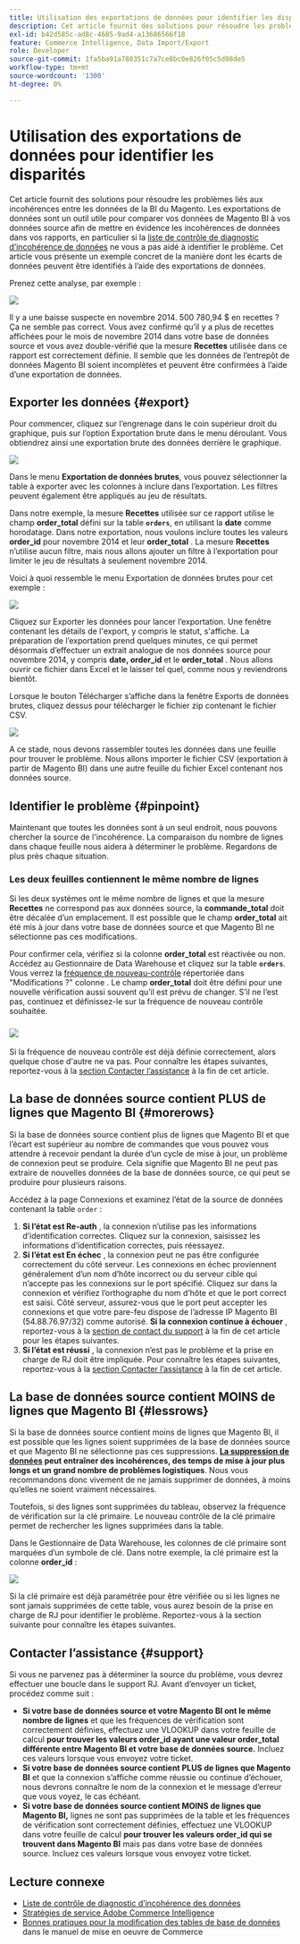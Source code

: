 ```yaml
---
title: Utilisation des exportations de données pour identifier les disparités
description: Cet article fournit des solutions pour résoudre les problèmes liés aux incohérences entre les données de la BI du Magento. Les exportations de données constituent un outil utile pour comparer vos données de BI Magento à vos données source afin de mettre en évidence les incohérences de données dans vos rapports, en particulier si la [liste de contrôle de diagnostic de l’incohérence de données](https://experienceleague.adobe.com/en/docs/commerce-knowledge-base/kb/troubleshooting/miscellaneous/diagnosing-a-data-discrepancy) ne vous a pas aidé à identifier le problème. Cet article vous présente un exemple concret de la manière dont les écarts de données peuvent être identifiés à l’aide des exportations de données.
exl-id: b42d585c-ad8c-4685-9ad4-a13686566f18
feature: Commerce Intelligence, Data Import/Export
role: Developer
source-git-commit: 1fa5ba91a788351c7a7ce8bc0e826f05c5d98de5
workflow-type: tm+mt
source-wordcount: '1300'
ht-degree: 0%

---
```


# Utilisation des exportations de données pour identifier les disparités

Cet article fournit des solutions pour résoudre les problèmes liés aux incohérences entre les données de la BI du Magento. Les exportations de données sont un outil utile pour comparer vos données de Magento BI à vos données source afin de mettre en évidence les incohérences de données dans vos rapports, en particulier si la [liste de contrôle de diagnostic d’incohérence de données](https://experienceleague.adobe.com/en/docs/commerce-knowledge-base/kb/troubleshooting/miscellaneous/diagnosing-a-data-discrepancy) ne vous a pas aidé à identifier le problème. Cet article vous présente un exemple concret de la manière dont les écarts de données peuvent être identifiés à l’aide des exportations de données.

Prenez cette analyse, par exemple :

![](assets/Exports_Discrepancies_1.png)

Il y a une baisse suspecte en novembre 2014. 500 780,94 $ en recettes ? Ça ne semble pas correct. Vous avez confirmé qu’il y a plus de recettes affichées pour le mois de novembre 2014 dans votre base de données source et vous avez double-vérifié que la mesure **Recettes** utilisée dans ce rapport est correctement définie. Il semble que les données de l’entrepôt de données Magento BI soient incomplètes et peuvent être confirmées à l’aide d’une exportation de données.

## Exporter les données {#export}

Pour commencer, cliquez sur l’engrenage dans le coin supérieur droit du graphique, puis sur l’option Exportation brute dans le menu déroulant. Vous obtiendrez ainsi une exportation brute des données derrière le graphique.

![](assets/Export_Discrepancies_5.gif)

Dans le menu **Exportation de données brutes**, vous pouvez sélectionner la table à exporter avec les colonnes à inclure dans l’exportation. Les filtres peuvent également être appliqués au jeu de résultats.

Dans notre exemple, la mesure **Recettes** utilisée sur ce rapport utilise le champ **order\_total** défini sur la table **`orders`**, en utilisant la **date** comme horodatage. Dans notre exportation, nous voulons inclure toutes les valeurs **order\_id** pour novembre 2014 et leur **order\_total** . La mesure **Recettes** n’utilise aucun filtre, mais nous allons ajouter un filtre à l’exportation pour limiter le jeu de résultats à seulement novembre 2014.

Voici à quoi ressemble le menu Exportation de données brutes pour cet exemple :

![](assets/Exports_Discrepancies_2.png)

Cliquez sur Exporter les données pour lancer l’exportation. Une fenêtre contenant les détails de l&#39;export, y compris le statut, s&#39;affiche. La préparation de l’exportation prend quelques minutes, ce qui permet désormais d’effectuer un extrait analogue de nos données source pour novembre 2014, y compris **date, order\_id** et le **order\_total** . Nous allons ouvrir ce fichier dans Excel et le laisser tel quel, comme nous y reviendrons bientôt.

Lorsque le bouton Télécharger s’affiche dans la fenêtre Exports de données brutes, cliquez dessus pour télécharger le fichier zip contenant le fichier CSV.

![](assets/Export_Discrepancies_6.png)

A ce stade, nous devons rassembler toutes les données dans une feuille pour trouver le problème. Nous allons importer le fichier CSV (exportation à partir de Magento BI) dans une autre feuille du fichier Excel contenant nos données source.

## Identifier le problème {#pinpoint}

Maintenant que toutes les données sont à un seul endroit, nous pouvons chercher la source de l&#39;incohérence. La comparaison du nombre de lignes dans chaque feuille nous aidera à déterminer le problème. Regardons de plus près chaque situation.

### Les deux feuilles contiennent le même nombre de lignes

Si les deux systèmes ont le même nombre de lignes et que la mesure **Recettes** ne correspond pas aux données source, la **commande\_total** doit être décalée d’un emplacement. Il est possible que le champ **order\_total** ait été mis à jour dans votre base de données source et que Magento BI ne sélectionne pas ces modifications.

Pour confirmer cela, vérifiez si la colonne **order\_total** est réactivée ou non. Accédez au Gestionnaire de Data Warehouse et cliquez sur la table **`orders`**. Vous verrez la [fréquence de nouveau-contrôle](https://experienceleague.adobe.com/docs/commerce-business-intelligence/mbi/analyze/warehouse-manager/cfg-data-rechecks.html) répertoriée dans &quot;Modifications ?&quot; colonne . Le champ **order\_total** doit être défini pour une nouvelle vérification aussi souvent qu’il est prévu de changer. S’il ne l’est pas, continuez et définissez-le sur la fréquence de nouveau contrôle souhaitée.

### ![](assets/Export_Discrepancies_4.gif)

Si la fréquence de nouveau contrôle est déjà définie correctement, alors quelque chose d&#39;autre ne va pas. Pour connaître les étapes suivantes, reportez-vous à la [section Contacter l’assistance](#support) à la fin de cet article.

## La base de données source contient PLUS de lignes que Magento BI {#morerows}

Si la base de données source contient plus de lignes que Magento BI et que l’écart est supérieur au nombre de commandes que vous pouvez vous attendre à recevoir pendant la durée d’un cycle de mise à jour, un problème de connexion peut se produire. Cela signifie que Magento BI ne peut pas extraire de nouvelles données de la base de données source, ce qui peut se produire pour plusieurs raisons.

Accédez à la page Connexions et examinez l’état de la source de données contenant la table `order` :

1. **Si l’état est Re-auth** , la connexion n’utilise pas les informations d’identification correctes. Cliquez sur la connexion, saisissez les informations d’identification correctes, puis réessayez.
1. **Si l’état est En échec** , la connexion peut ne pas être configurée correctement du côté serveur. Les connexions en échec proviennent généralement d’un nom d’hôte incorrect ou du serveur cible qui n’accepte pas les connexions sur le port spécifié. Cliquez sur dans la connexion et vérifiez l’orthographe du nom d’hôte et que le port correct est saisi. Côté serveur, assurez-vous que le port peut accepter les connexions et que votre pare-feu dispose de l’adresse IP Magento BI (54.88.76.97/32) comme autorisé. **Si la connexion continue à échouer** , reportez-vous à la [section de contact du support](#support) à la fin de cet article pour les étapes suivantes.
1. **Si l’état est réussi** , la connexion n’est pas le problème et la prise en charge de RJ doit être impliquée. Pour connaître les étapes suivantes, reportez-vous à la [section Contacter l’assistance](#support) à la fin de cet article.

## La base de données source contient MOINS de lignes que Magento BI {#lessrows}

Si la base de données source contient moins de lignes que Magento BI, il est possible que les lignes soient supprimées de la base de données source et que Magento BI ne sélectionne pas ces suppressions. **&#x200B; [La suppression de données](https://experienceleague.adobe.com/docs/commerce-business-intelligence/mbi/best-practices/data/opt-db-analysis.html) peut entraîner des incohérences, des temps de mise à jour plus longs et un grand nombre de problèmes logistiques**. Nous vous recommandons donc vivement de ne jamais supprimer de données, à moins qu’elles ne soient vraiment nécessaires.

Toutefois, si des lignes sont supprimées du tableau, observez la fréquence de vérification sur la clé primaire. Le nouveau contrôle de la clé primaire permet de rechercher les lignes supprimées dans la table.

Dans le Gestionnaire de Data Warehouse, les colonnes de clé primaire sont marquées d’un symbole de clé. Dans notre exemple, la clé primaire est la colonne **order\_id** :

![](assets/Export_Discrepancies_3.png)

Si la clé primaire est déjà paramétrée pour être vérifiée ou si les lignes ne sont jamais supprimées de cette table, vous aurez besoin de la prise en charge de RJ pour identifier le problème. Reportez-vous à la section suivante pour connaître les étapes suivantes.

## Contacter l’assistance {#support}

Si vous ne parvenez pas à déterminer la source du problème, vous devrez effectuer une boucle dans le support RJ. Avant d’envoyer un ticket, procédez comme suit :

* **Si votre base de données source et votre Magento BI ont le même nombre de lignes** et que les fréquences de vérification sont correctement définies, effectuez une VLOOKUP dans votre feuille de calcul **pour trouver les valeurs order\_id ayant une valeur order\_total différente entre Magento BI et votre base de données source.** Incluez ces valeurs lorsque vous envoyez votre ticket.
* **Si votre base de données source contient PLUS de lignes que Magento BI** et que la connexion s’affiche comme réussie ou continue d’échouer, nous devrons connaître le nom de la connexion et le message d’erreur que vous voyez, le cas échéant.
* **Si votre base de données source contient MOINS de lignes que Magento BI,** lignes ne sont pas supprimées de la table et les fréquences de vérification sont correctement définies, effectuez une VLOOKUP dans votre feuille de calcul **pour trouver les valeurs order\_id qui se trouvent dans Magento BI** mais pas dans votre base de données source. Incluez ces valeurs lorsque vous envoyez votre ticket.

## Lecture connexe

* [ Liste de contrôle de diagnostic d’incohérence des données](https://experienceleague.adobe.com/en/docs/commerce-knowledge-base/kb/troubleshooting/miscellaneous/diagnosing-a-data-discrepancy)
* [Stratégies de service Adobe Commerce Intelligence](https://experienceleague.adobe.com/en/docs/commerce-knowledge-base/kb/troubleshooting/miscellaneous/mbi-service-policies)
* [ Bonnes pratiques pour la modification des tables de base de données](https://experienceleague.adobe.com/en/docs/commerce-operations/implementation-playbook/best-practices/development/modifying-core-and-third-party-tables#why-adobe-recommends-avoiding-modifications) dans le manuel de mise en oeuvre de Commerce

